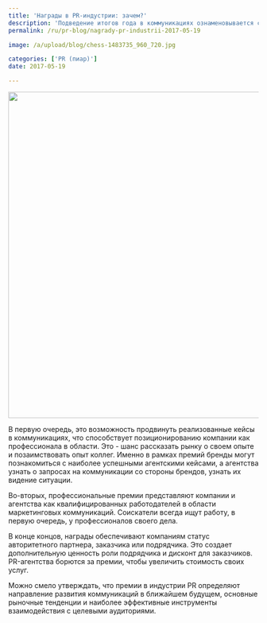 ```yaml
---
title: 'Награды в PR-индустрии: зачем?'
description: 'Подведение итогов года в коммуникациях ознаменовывается сезоном премий. Каждое агентство или штатный PR-департамент может подать свои проекты для признания в профессиональном сообществе. Кому и зачем это нужно?'
permalink: /ru/pr-blog/nagrady-pr-industrii-2017-05-19

image: /a/upload/blog/chess-1483735_960_720.jpg

categories: ['PR (пиар)']
date: 2017-05-19

---
```


<img src="{{ site.assets }}/upload/blog/chess-1483735_960_720.jpg" width="960" height="656" alt="">
<p>В первую очередь, это возможность продвинуть реализованные кейсы в коммуникациях, что способствует позиционированию компании как профессионала в области. Это - шанс рассказать рынку о своем опыте и позаимствовать опыт коллег. Именно в рамках премий бренды могут познакомиться с наиболее успешными агентскими кейсами, а агентства узнать о запросах на коммуникации со стороны брендов, узнать их видение ситуации.</p>
<p>Во-вторых, профессиональные премии представляют компании и агентства как квалифицированных работодателей в области маркетинговых коммуникаций. Соискатели всегда ищут работу, в первую очередь, у профессионалов своего дела.</p>
<p>В конце концов, награды обеспечивают компаниям статус авторитетного партнера, заказчика или подрядчика. Это создает дополнительную ценность роли подрядчика и дисконт для заказчиков. PR-агентства борются за премии, чтобы увеличить стоимость своих услуг.</p>
<p>Можно смело утверждать, что премии в индустрии PR определяют направление развития коммуникаций в ближайшем будущем, основные рыночные тенденции и наиболее эффективные инструменты взаимодействия с целевыми аудиториями.</p>

